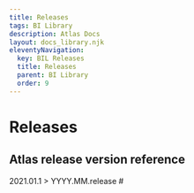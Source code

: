 ```yaml
---
title: Releases
tags: BI Library
description: Atlas Docs
layout: docs_library.njk
eleventyNavigation:
  key: BIL Releases
  title: Releases
  parent: BI Library
  order: 9
---
```


# Releases


## Atlas release version reference

2021.01.1 > YYYY.MM.release #
